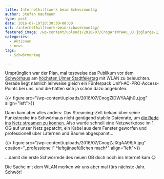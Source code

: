 ```yaml
---
title: Internethilfswerk beim Schwörmontag
author: Stefan Kaufmann
type: post
date: 2016-07-19T20:30:30+00:00
url: /internethilfswerk-beim-schwoermontag/
featured_image: /wp-content/uploads/2016/07/CnogArzWYAAu_uJ.jpglarge-1200x900.jpeg
categories:
  - Aktionen
  - news
tags:
  - Schwörmontag

---
```

Ursprünglich war der Plan, mal testweise das Publikum vor dem [Schwörhaus][1] am [höchsten Ulmer Stadtfeiertag][2] mit WLAN zu beleuchten. Gerade liegt nämlich leihweise gleich ein Fünferpack Unifi-AC-PRO-Access-Points bei uns, und die hätten sich ja schön dazu angeboten.

{{< figure src="/wp-content/uploads/2016/07/CnogZIDWYAAjh0u.jpg" align="left">}}

Dann kam aber alles anders: Das Streaming-Zelt bekam über seine Funkstrecke ins Schwörhaus nicht genügend stabile Datenrate, um [die Rede ins Netz streamen zu können.][3] Also wurde schnell eine Netzwerkdose im 1. OG auf unser Netz gepatcht, ein Kabel aus dem Fenster geworfen und professionell über Laternen und Bäume abgespannt…

{{< figure src="/wp-content/uploads/2016/07/CnogZJIXgAA96jA.jpg" cpation="„professionell“ \*luftgänsefüßchen mach\*" align="left">}}

…damit die erste Schwörrede des neuen OB doch noch ins Internet kam 😉

Die Sache mit dem WLAN merken wir uns aber mal fürs nächste Jahr. Schwör!

 [1]: https://de.wikipedia.org/wiki/Schw%C3%B6rhaus_(Ulm)
 [2]: https://de.wikipedia.org/wiki/Schw%C3%B6rmontag
 [3]: http://www.team-ulm.de/artikel/2016/07/18/mitschnitt-der-schwoerrede-2016
